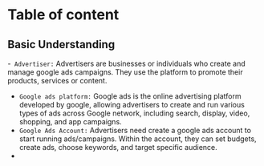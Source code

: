 # Table  of content 

## Basic Understanding 
-` Advertiser:` Advertisers are businesses or individuals who create and manage google ads campaigns. They use the platform to promote their products, services or content.
- `Google ads platform:` Google ads is the online advertising platform developed by google, allowing advertisers to create and run various types of ads across Google network, including search, display, video, shopping, and app campaigns.  
- `Google Ads Account:` Advertisers need create a google ads account to start running ads/campaigns. Within the account, they can set budgets, create ads, choose keywords, and target specific audience. 
- 